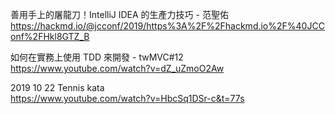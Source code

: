 
善用手上的屠龍刀！IntelliJ IDEA 的生產力技巧 - 范聖佑 <br>
https://hackmd.io/@jcconf/2019/https%3A%2F%2Fhackmd.io%2F%40JCConf%2FHkl8GTZ_B

如何在實務上使用 TDD 來開發 - twMVC#12 <br>
https://www.youtube.com/watch?v=dZ_uZmoO2Aw

2019 10 22 Tennis kata <br>
https://www.youtube.com/watch?v=HbcSq1DSr-c&t=77s


